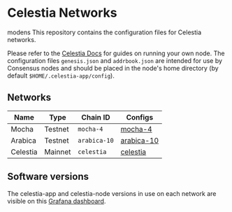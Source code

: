 # Celestia Networks
modens
This repository contains the configuration files for Celestia networks.

Please refer to the [Celestia Docs](https://docs.celestia.org) for guides on running your own node. The configuration files `genesis.json` and `addrbook.json` are intended for use by Consensus nodes and should be placed in the node's home directory (by default `$HOME/.celestia-app/config`).

## Networks

| Name     | Type    | Chain ID     | Configs                    |
|----------|---------|--------------|----------------------------|
| Mocha    | Testnet | `mocha-4`    | [mocha-4](./mocha-4)       |
| Arabica  | Testnet | `arabica-10` | [arabica-10](./arabica-10) |
| Celestia | Mainnet | `celestia`   | [celestia](./celestia)     |

## Software versions

The celestia-app and celestia-node versions in use on each network are visible on this [Grafana dashboard](https://celestia.grafana.net/public-dashboards/5d14d96e44f04664bb0c44267e5d645c).
